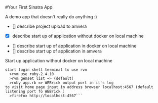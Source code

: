 #Your First Sinatra App

A demo app that doesn't really do anything :)
- [] describe project upload to amvera
- [x] describe start up of application without docker on local machine
- [] describe start up of application in docker on local machine
- [] describe start up of application in amvera

Start up application without docker on local machine
```
start login shell terminal to use rvm
  >rvm use ruby-2.4.10
  >rvm gemset list => (default)
  >ruby app.rb => WEBrick output port in it`s log
to visit home page input in address browser localhost:4567 (default listening port fo WEBrick )
  >firefox http://localhost:4567```
